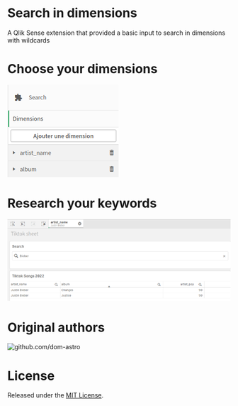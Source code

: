 # Search in dimensions
A Qlik Sense extension that provided a basic input to search in dimensions with wildcards


# Choose your dimensions
![Dimensions](https://github.com/dom-astro/dim-input/blob/main/img/Dimensions.png)

# Research your keywords
![Search](https://github.com/dom-astro/dim-input/blob/main/img/Search.png)


# Original authors
![github.com/dom-astro](https://github.com/dom-astro)

# License
Released under the [MIT License](LICENSE).
